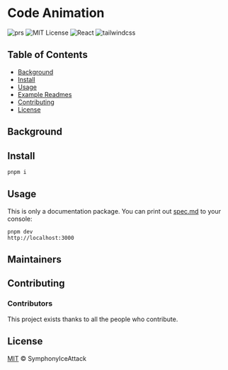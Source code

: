 # Code Animation

![prs](https://img.shields.io/badge/PRs-welcome-brightgreen.svg)
![MIT License](https://img.shields.io/badge/license-MIT-blue)
![React](https://img.shields.io/badge/React-20232a.svg?logo=react&logoColor=61DAFB)
![tailwindcss](https://img.shields.io/badge/tailwindcss-38B2AC.svg?logo=tailwind-css&logoColor=white)


## Table of Contents

- [Background](#background)
- [Install](#install)
- [Usage](#usage)
- [Example Readmes](#example-readmes)
- [Contributing](#contributing)
- [License](#license)

## Background


## Install
```sh
pnpm i
```

## Usage

This is only a documentation package. You can print out [spec.md](spec.md) to your console:

```
pnpm dev
http://localhost:3000
```


## Maintainers


## Contributing

### Contributors

This project exists thanks to all the people who contribute. 

## License

[MIT](LICENSE) © SymphonyIceAttack

